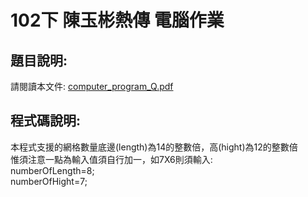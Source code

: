 102下 陳玉彬熱傳 電腦作業   
===========   
   
題目說明:
-------------  
請閱讀本文件: [computer_program_Q.pdf](https://github.com/janelin612/HeatTransfer/blob/master/computer_program_Q.pdf)   
   
程式碼說明:   
-------------   
本程式支援的網格數量底邊(length)為14的整數倍，高(hight)為12的整數倍   
惟須注意一點為輸入值須自行加一，如7X6則須輸入:    
	numberOfLength=8;   
	numberOfHight=7;